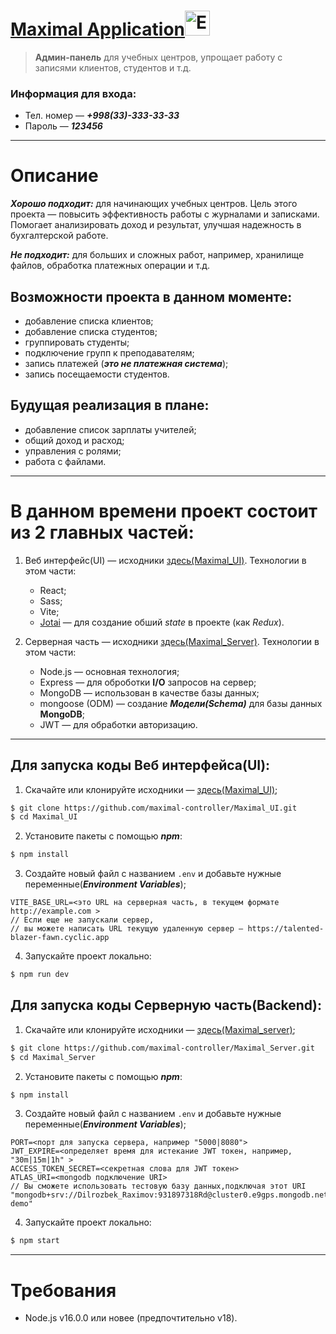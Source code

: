 # [Maximal Application<img src="https://github.com/maximal-controller/.github/assets/65526165/1165a2f3-3327-48ab-be66-13af53691ef1" alt="Example Image" style="width:40px; height:40px;">](https://maximal.vercel.app)

> **Админ-панель** для учебных центров, упрощает работу с записями клиентов, студентов и т.д.

### Информация для входа:
- Тел. номер — ***+998(33)-333-33-33***
- Пароль — ***123456***

---

# Описание

***Хорошо подходит:*** для начинающих учебных центров. Цель этого проекта — повысить эффективность работы с журналами и записками. Помогает анализировать доход и результат, улучшая надежность в бухгалтерской работе.

***Не подходит:*** для больших и сложных работ, например, хранилище файлов, обработка платежных операции и т.д.

## Возможности проекта в данном моменте:
- добавление списка клиентов;
- добавление списка студентов;
- группировать студенты;
- подключение групп к преподавателям;
- запись платежей (***это не платежная система***);
- запись посещаемости студентов.

## Будущая реализация в плане:
- добавление список зарплаты учителей;
- общий доход и расход;
- управления с ролями;
- работа с файлами.
 
---

# В данном времени проект состоит из 2 главных частей:
1. Веб интерфейс(UI) — исходники [здесь(Maximal_UI)](https://github.com/maximal-controller/Maximal_UI). Технологии в этом части:
   - React;
   - Sass;
   - Vite;
   - [Jotai](https://jotai.org) — для создание обший *state* в проекте (как *Redux*).

2. Серверная часть — исходники [здесь(Maximal_Server)](https://github.com/maximal-controller/Maximal_Server). Технологии в этом части:
   - Node.js — основная технология;
   - Express — для оброботки **I/O** запросов на сервер;
   - MongoDB — использован в качестве базы данных;
   - mongoose (ODM) — создание ***Модели(Schema)*** для базы данных **MongoDB**;
   - JWT — для обработки авторизацию.

---

## Для запуска коды Веб интерфейса(UI):

1. Скачайте или клонируйте исходники — [здесь(Maximal_UI)](https://github.com/maximal-controller/Maximal_UI);
```bash
$ git clone https://github.com/maximal-controller/Maximal_UI.git
$ cd Maximal_UI
```

2. Установите пакеты с помощью ***npm***:
```bash
$ npm install 
```

3. Создайте новый файл с названием `.env` и добавьте нужные переменные(***Environment Variables***);
```env
VITE_BASE_URL=<это URL на серверная часть, в текущем формате http://example.com >
// Если еще не запускали сервер,
// вы можете написать URL текущую удаленную сервер — https://talented-blazer-fawn.cyclic.app
```

4. Запускайте проект локально:
```bash
$ npm run dev
```

## Для запуска коды Серверную часть(Backend):

1. Скачайте или клонируйте исходники — [здесь(Maximal_server)](https://github.com/maximal-controller/Maximal_Server);
```bash
$ git clone https://github.com/maximal-controller/Maximal_Server.git
$ cd Maximal_Server
```

2. Установите пакеты с помощью ***npm***:
```bash
$ npm install 
```

3. Создайте новый файл с названием `.env` и добавьте нужные переменные(***Environment Variables***);
```env
PORT=<порт для запуска сервера, например "5000|8080">
JWT_EXPIRE=<определяет время для истекание JWT токен, например, "30m|15m|1h" >
ACCESS_TOKEN_SECRET=<секретная слова для JWT токен>
ATLAS_URI=<mongodb подключение URI>
// Вы сможете использовать тестовую базу данных,подключая этот URI "mongodb+srv://Dilrozbek_Raximov:931897318Rd@cluster0.e9gps.mongodb.net/maximal-demo"
```

4. Запускайте проект локально:
```bash
$ npm start
```

---

# Требования
- Node.js v16.0.0 или новее (предпочтительно v18).

